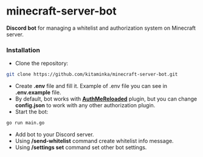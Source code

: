 # minecraft-server-bot
**Discord bot** for managing a whitelist and authorization system on Minecraft server.
### Installation
- Clone the repository:
```bash
git clone https://github.com/kitaminka/minecraft-server-bot.git
```
- Create **.env** file and fill it. Example of .env file you can see in **.env.example** file.
- By default, bot works with **[AuthMeReloaded](https://github.com/AuthMe/AuthMeReloaded/)** plugin, but you can change **config.json** to work with any other authorization plugin.
- Start the bot:
```bash
go run main.go
```
- Add bot to your Discord server.
- Using **/send-whitelist** command create whitelist info message.
- Using **/settings set** command set other bot settings.